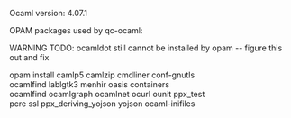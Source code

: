 
Ocaml version: 4.07.1

OPAM packages used by qc-ocaml:

WARNING TODO: ocamldot still cannot be installed by opam -- figure this out and fix

opam install camlp5 camlzip cmdliner conf-gnutls \
     ocamlfind lablgtk3 menhir oasis containers \
	 ocamlfind ocamlgraph ocamlnet ocurl ounit ppx_test \
	 pcre ssl ppx_deriving_yojson yojson ocaml-inifiles
